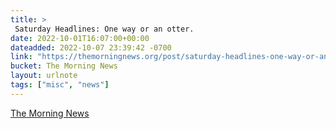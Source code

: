 ```yaml
---
title: > 
 Saturday Headlines: One way or an otter.
date: 2022-10-01T16:07:00+00:00
dateadded: 2022-10-07 23:39:42 -0700
link: "https://themorningnews.org/post/saturday-headlines-one-way-or-an-otter"
bucket: The Morning News
layout: urlnote
tags: ["misc", "news"]
--- 
```


 
  
    
    
    


 <!-- end excerpt --> 
<div class='bucket'><a class='internal-link' href='/buckets/the-morning-news'>The Morning News</a></div> 
